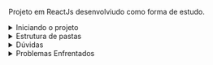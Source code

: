 Projeto em ReactJs desenvolviudo como forma de estudo.

<details>
<summary>Iniciando o projeto</summary>

Criando o projeto:
```
yarn init -y
```

Adicionando o React:
```
yarn add react
```

Adicionando o React DOM:
```
yarn add react-dom
```

Adicionando o Babel:
```
yarn add @babel/core @babel/cli @babel/preset-env -D
yarn add @babel/preset-react -D
yarn add babel-loader -D
```

<details>
<summary>Saiba mais sobre o Babel</summary>

- @babel/core: A biblioteca do babel.
- @babel/cli: Executar o babel através da linha de comando.
- @babel/preset-env: Biblioteca do babel que identifica qual ambiente a aplicação ta sendo executada, para converter o código da melhor maneira possível.
- babel-loader: É responsável pela integração entre o babel e o webpack.

</details>

Adicionando o Webpack:
```
yarn add webpack webpack-cli -D
yarn add webpack-dev-server -D
```

Adicionando o HTML-Webpack-Plugin:
```
yarn add html-webpack-plugin -D
```

Adicionando Cross-Env:
```
yarn add cross-env -D
```

Adicionando Style e CSS Loader:
```
yarn add style-loader css-loader -D
```

Adicionar Sass:
```
yarn add sass-loader -D
yarn add node-sass -D
```

Comando para transpilar:
```
yarn webpack
yarn webpack serve
```

</details>

<details>
<summary>Estrutura de pastas</summary>

- src -> Onde fica todo o código criado por nós, principalmente o código javascript.
- public -> Arquivos públicos, index.html, icone favicon, robot.txt, qualquer arquivo que é acessado diretamente do meio externo.
</details>


<details>
<summary>Dúvidas</summary>

- Qual a diferença entre NPM e YARN?
- O que é o Babel ?

</details>

<details>
<summary>Problemas Enfrentados</summary>

- O Babel não estava executando nem realizando o Webpack, após pesquisa, encontrei um método de solucionar, que é alterar o nome do babel.config.js para .babelrc e adicionar as propriedades do bapel através do método utilizado atualmente. [Link para a questão]

[Link para a questão]: https://stackoverflow.com/questions/66525387/add-babel-preset-react-https-git-io-jfedr-to-the-presets-section-of-your

</details>
